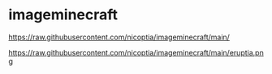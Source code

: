 # imageminecraft
https://raw.githubusercontent.com/nicoptia/imageminecraft/main/


https://raw.githubusercontent.com/nicoptia/imageminecraft/main/eruptia.png
